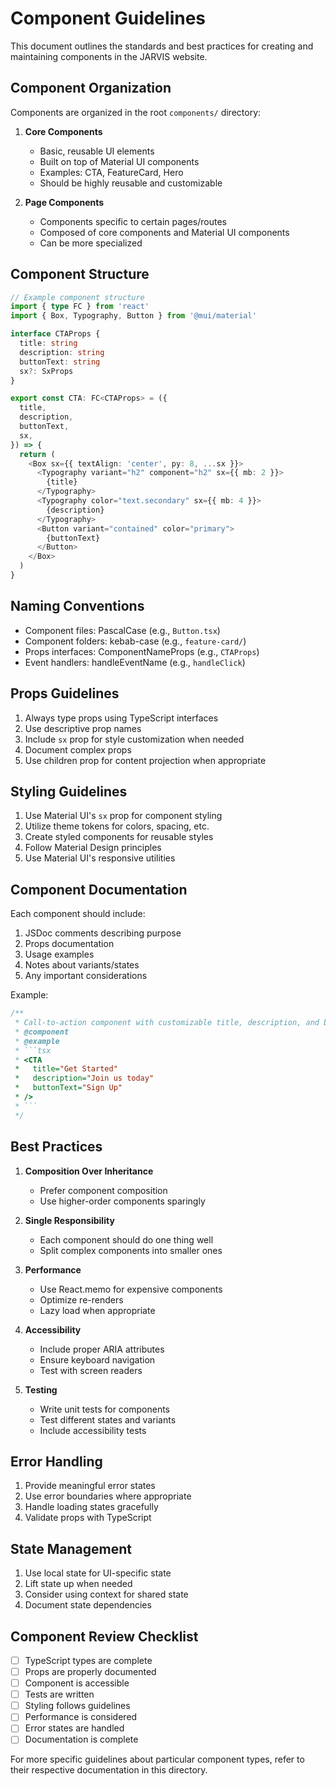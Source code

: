 # Component Guidelines

This document outlines the standards and best practices for creating and maintaining components in the JARVIS website.

## Component Organization

Components are organized in the root `components/` directory:

1. **Core Components**
   - Basic, reusable UI elements
   - Built on top of Material UI components
   - Examples: CTA, FeatureCard, Hero
   - Should be highly reusable and customizable

2. **Page Components**
   - Components specific to certain pages/routes
   - Composed of core components and Material UI components
   - Can be more specialized

## Component Structure

```typescript
// Example component structure
import { type FC } from 'react'
import { Box, Typography, Button } from '@mui/material'

interface CTAProps {
  title: string
  description: string
  buttonText: string
  sx?: SxProps
}

export const CTA: FC<CTAProps> = ({
  title,
  description,
  buttonText,
  sx,
}) => {
  return (
    <Box sx={{ textAlign: 'center', py: 8, ...sx }}>
      <Typography variant="h2" component="h2" sx={{ mb: 2 }}>
        {title}
      </Typography>
      <Typography color="text.secondary" sx={{ mb: 4 }}>
        {description}
      </Typography>
      <Button variant="contained" color="primary">
        {buttonText}
      </Button>
    </Box>
  )
}
```

## Naming Conventions

- Component files: PascalCase (e.g., `Button.tsx`)
- Component folders: kebab-case (e.g., `feature-card/`)
- Props interfaces: ComponentNameProps (e.g., `CTAProps`)
- Event handlers: handleEventName (e.g., `handleClick`)

## Props Guidelines

1. Always type props using TypeScript interfaces
2. Use descriptive prop names
3. Include `sx` prop for style customization when needed
4. Document complex props
5. Use children prop for content projection when appropriate

## Styling Guidelines

1. Use Material UI's `sx` prop for component styling
2. Utilize theme tokens for colors, spacing, etc.
3. Create styled components for reusable styles
4. Follow Material Design principles
5. Use Material UI's responsive utilities

## Component Documentation

Each component should include:

1. JSDoc comments describing purpose
2. Props documentation
3. Usage examples
4. Notes about variants/states
5. Any important considerations

Example:
```typescript
/**
 * Call-to-action component with customizable title, description, and button text.
 * @component
 * @example
 * ```tsx
 * <CTA
 *   title="Get Started"
 *   description="Join us today"
 *   buttonText="Sign Up"
 * />
 * ```
 */
```

## Best Practices

1. **Composition Over Inheritance**
   - Prefer component composition
   - Use higher-order components sparingly

2. **Single Responsibility**
   - Each component should do one thing well
   - Split complex components into smaller ones

3. **Performance**
   - Use React.memo for expensive components
   - Optimize re-renders
   - Lazy load when appropriate

4. **Accessibility**
   - Include proper ARIA attributes
   - Ensure keyboard navigation
   - Test with screen readers

5. **Testing**
   - Write unit tests for components
   - Test different states and variants
   - Include accessibility tests

## Error Handling

1. Provide meaningful error states
2. Use error boundaries where appropriate
3. Handle loading states gracefully
4. Validate props with TypeScript

## State Management

1. Use local state for UI-specific state
2. Lift state up when needed
3. Consider using context for shared state
4. Document state dependencies

## Component Review Checklist

- [ ] TypeScript types are complete
- [ ] Props are properly documented
- [ ] Component is accessible
- [ ] Tests are written
- [ ] Styling follows guidelines
- [ ] Performance is considered
- [ ] Error states are handled
- [ ] Documentation is complete

For more specific guidelines about particular component types, refer to their respective documentation in this directory. 